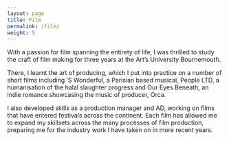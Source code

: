```yaml
---
layout: page
title: Film
permalink: /film/
weight: 5
---
```

With a passion for film spanning the entirety of life, I was thrilled to study the craft of film making for three years at the Art’s University Bournemouth.

There, I learnt the art of producing, which I put into practice on a number of short films including ’S Wonderful, a Parisian based musical, People LTD, a humanisation of the halal slaughter progress and Our Eyes Beneath, an indie romance showcasing the music of producer, Orca.

I also developed skills as a production manager and AD, working on films that have entered festivals across the continent. Each film has allowed me to expand my skillsets across the many processes of film production, preparing me for the industry work I have taken on in more recent years. 
